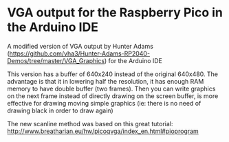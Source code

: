 # VGA output for the Raspberry Pico in the Arduino IDE

A modified version of VGA output by Hunter Adams (https://github.com/vha3/Hunter-Adams-RP2040-Demos/tree/master/VGA_Graphics) for the Arduino IDE

This version has a buffer of 640x240 instead of the original 640x480.
The advantage is that it in lowering half the resolution, it has enough RAM memory to have double buffer (two frames). Then you can write graphics on the next frame instead of directly drawing on the screen buffer, is more effective for drawing moving simple graphics (ie: there is no need of drawing black in order to draw again)

The new scanline method was based on this great tutorial: http://www.breatharian.eu/hw/picoqvga/index_en.html#pioprogram
